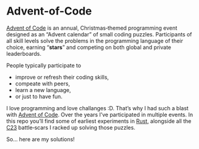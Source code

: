 # Advent-of-Code
[Advent of Code](https://adventofcode.com/) is an annual, Christmas‑themed
programming event designed as an “Advent calendar” of small coding puzzles.
Participants of all skill levels solve the problems in the programming language
of their choice, earning “**stars**” and competing on both global and private
leaderboards.

People typically participate to
- improve or refresh their coding skills,
- compeate with peers,
- learn a new language,
- or just to have fun.

I love programming and love challanges :D. That’s why I had such a blast with
[Advent of Code](https://adventofcode.com/). Over the years I’ve participated in
multiple events. In this repo you’ll find some of earliest experiments in
[Rust](https://www.rust-lang.org/), alongside all the
[C23](https://en.cppreference.com/w/c.html) battle‑scars I racked up solving
those puzzles.

So… here are my solutions!

